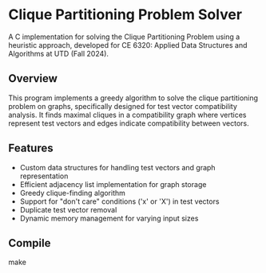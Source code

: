 # Clique Partitioning Problem Solver

A C implementation for solving the Clique Partitioning Problem using a heuristic approach, developed for CE 6320: Applied Data Structures and Algorithms at UTD (Fall 2024).

## Overview

This program implements a greedy algorithm to solve the clique partitioning problem on graphs, specifically designed for test vector compatibility analysis. It finds maximal cliques in a compatibility graph where vertices represent test vectors and edges indicate compatibility between vectors.

## Features

- Custom data structures for handling test vectors and graph representation
- Efficient adjacency list implementation for graph storage  
- Greedy clique-finding algorithm
- Support for "don't care" conditions ('x' or 'X') in test vectors
- Duplicate test vector removal
- Dynamic memory management for varying input sizes

## Compile
make
